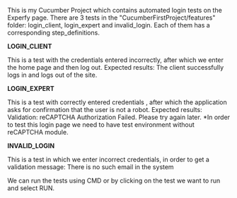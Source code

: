 This is my Cucumber Project which contains automated login tests on the Experfy page.
There are 3 tests in the "CucumberFirstProject/features" folder: login_client, login_expert and invalid_login. 
Each of them has a corresponding step_definitions.

**LOGIN_CLIENT**

This is a test with the credentials entered incorrectly, after which we enter the home page and then log out.
Expected results: The client successfully logs in and logs out of the site.

**LOGIN_EXPERT**

This is a test with correctly entered credentials , after which the application asks for confirmation that the user is not a robot.
Expected results: Validation: reCAPTCHA Authorization Failed. Please try again later.
*In order to test this login page we need to have test environment without reCAPTCHA module.

**INVALID_LOGIN**

This is a test in which we enter incorrect credentials, in order to get a validation message:
There is no such email in the system

We can run the tests using CMD or by clicking on the test we want to run and select RUN.
